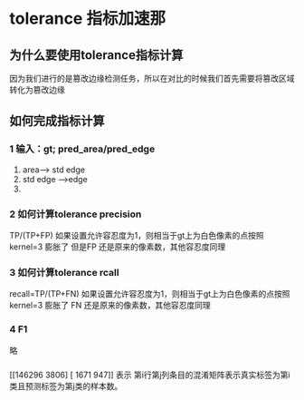 # tolerance 指标加速那
## 为什么要使用tolerance指标计算
因为我们进行的是篡改边缘检测任务，所以在对比的时候我们首先需要将篡改区域转化为篡改边缘
## 如何完成指标计算
### 1 输入：gt; pred_area/pred_edge

1. area--> std edge
2. std edge -->edge
3. 

### 2 如何计算tolerance precision
TP/(TP+FP)
如果设置允许容忍度为1，则相当于gt上为白色像素的点按照 kernel=3 膨胀了
但是FP 还是原来的像素数，其他容忍度同理

### 3 如何计算tolerance rcall
recall=TP/(TP+FN)
如果设置允许容忍度为1，则相当于gt上为白色像素的点按照 kernel=3 膨胀了
FN 还是原来的像素数，其他容忍度同理


### 4 F1
略

### 
[[146296   3806]
 [  1671    947]]
 表示
 第i行第j列条目的混淆矩阵表示真实标签为第i类且预测标签为第j类的样本数。